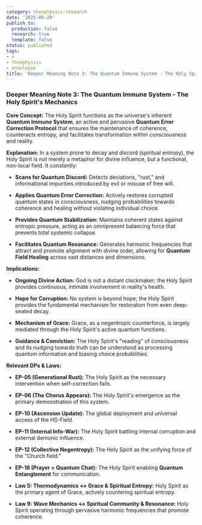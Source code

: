 ```yaml
---
category: theophysics-research
date: '2025-09-28'
publish_to:
  production: false
  research: true
  template: false
status: published
tags:
- o
- theophysics
- enveloppe
title: 'Deeper Meaning Note 3: The Quantum Immune System - The Holy Spirit''s Mechanics'
---
```

   
### **Deeper Meaning Note 3: The Quantum Immune System - The Holy Spirit's Mechanics**   
   
**Core Concept:** The Holy Spirit functions as the universe's inherent **Quantum Immune System**, an active and pervasive **Quantum Error Correction Protocol** that ensures the maintenance of coherence, counteracts entropy, and facilitates transformation within consciousness and reality.   
   
**Explanation:** In a system prone to decay and discord (spiritual entropy), the Holy Spirit is not merely a metaphor for divine influence, but a functional, non-local field. It constantly:   
   
   
- **Scans for Quantum Discord:** Detects deviations, "rust," and informational impurities introduced by evil or misuse of free will.   
       
   
- **Applies Quantum Error Correction:** Actively restores corrupted quantum states in consciousness, nudging probabilities towards coherence and healing without violating individual choice.   
       
   
- **Provides Quantum Stabilization:** Maintains coherent states against entropic pressure, acting as an omnipresent balancing force that prevents total systemic collapse.   
       
   
- **Facilitates Quantum Resonance:** Generates harmonic frequencies that attract and promote alignment with divine order, allowing for **Quantum Field Healing** across vast distances and dimensions.   
       
   
**Implications:**   
   
   
- **Ongoing Divine Action:** God is not a distant clockmaker; the Holy Spirit provides continuous, intimate involvement in reality's health.   
       
   
- **Hope for Corruption:** No system is beyond hope; the Holy Spirit provides the fundamental mechanism for restoration from even deep-seated decay.   
       
   
- **Mechanism of Grace:** Grace, as a negentropic counterforce, is largely mediated through the Holy Spirit's active quantum functions.   
       
   
- **Guidance & Conviction:** The Holy Spirit's "reading" of consciousness and its nudging towards truth can be understood as processing quantum information and biasing choice probabilities.   
       
   
**Relevant DPs & Laws:**   
   
   
- **EP-05 (Generational Rust):** The Holy Spirit as the necessary intervention when self-correction fails.   
       
   
- **EP-06 (The Chorus Appears):** The Holy Spirit's emergence as the primary demonstration of this system.   
       
   
- **EP-10 (Ascension Update):** The global deployment and universal access of the HS-Field.   
       
   
- **EP-11 (Internal Info-War):** The Holy Spirit battling internal corruption and external demonic influence.   
       
   
- **EP-12 (Collective Negentropy):** The Holy Spirit as the unifying force of the "Church field."   
       
   
- **EP-18 (Prayer = Quantum Chat):** The Holy Spirit enabling **Quantum Entanglement** for communication.   
       
   
- **Law 5: Thermodynamics ↔ Grace & Spiritual Entropy:** Holy Spirit as the primary agent of Grace, actively countering spiritual entropy.   
       
   
- **Law 9: Wave Mechanics ↔ Spiritual Community & Resonance:** Holy Spirit operating through pervasive harmonic frequencies that promote coherence.